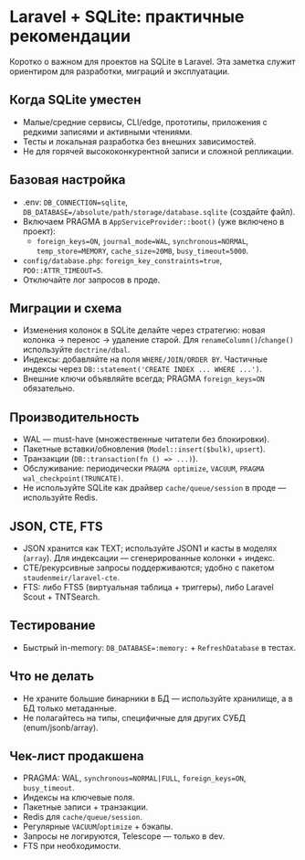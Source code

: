 # Laravel + SQLite: практичные рекомендации

Коротко о важном для проектов на SQLite в Laravel. Эта заметка служит ориентиром для разработки, миграций и эксплуатации.

## Когда SQLite уместен

- Малые/средние сервисы, CLI/edge, прототипы, приложения с редкими записями и активными чтениями.
- Тесты и локальная разработка без внешних зависимостей.
- Не для горячей высококонкурентной записи и сложной репликации.

## Базовая настройка

- .env: `DB_CONNECTION=sqlite`, `DB_DATABASE=/absolute/path/storage/database.sqlite` (создайте файл).
- Включаем PRAGMA в `AppServiceProvider::boot()` (уже включено в проект):
  - `foreign_keys=ON`, `journal_mode=WAL`, `synchronous=NORMAL`, `temp_store=MEMORY`, `cache_size≈20MB`, `busy_timeout=5000`.
- `config/database.php`: `foreign_key_constraints=true`, `PDO::ATTR_TIMEOUT=5`.
- Отключайте лог запросов в проде.

## Миграции и схема

- Изменения колонок в SQLite делайте через стратегию: новая колонка → перенос → удаление старой. Для `renameColumn()`/`change()` используйте `doctrine/dbal`.
- Индексы: добавляйте на поля `WHERE/JOIN/ORDER BY`. Частичные индексы через `DB::statement('CREATE INDEX ... WHERE ...')`.
- Внешние ключи объявляйте всегда; PRAGMA `foreign_keys=ON` обязательно.

## Производительность

- WAL — must-have (множественные читатели без блокировки).
- Пакетные вставки/обновления (`Model::insert($bulk)`, `upsert`).
- Транзакции (`DB::transaction(fn () => ...)`).
- Обслуживание: периодически `PRAGMA optimize`, `VACUUM`, `PRAGMA wal_checkpoint(TRUNCATE)`.
- Не используйте SQLite как драйвер `cache/queue/session` в проде — используйте Redis.

## JSON, CTE, FTS

- JSON хранится как TEXT; используйте JSON1 и касты в моделях (`array`). Для индексации — сгенерированные колонки + индекс.
- CTE/рекурсивные запросы поддерживаются; удобно с пакетом `staudenmeir/laravel-cte`.
- FTS: либо FTS5 (виртуальная таблица + триггеры), либо Laravel Scout + TNTSearch.

## Тестирование

- Быстрый in-memory: `DB_DATABASE=:memory:` + `RefreshDatabase` в тестах.

## Что не делать

- Не храните большие бинарники в БД — используйте хранилище, а в БД только метаданные.
- Не полагайтесь на типы, специфичные для других СУБД (enum/jsonb/array).

## Чек-лист продакшена

- PRAGMA: WAL, `synchronous=NORMAL|FULL`, `foreign_keys=ON`, `busy_timeout`.
- Индексы на ключевые поля.
- Пакетные записи + транзакции.
- Redis для `cache/queue/session`.
- Регулярные `VACUUM`/`optimize` + бэкапы.
- Запросы не логируются, Telescope — только в dev.
- FTS при необходимости.

